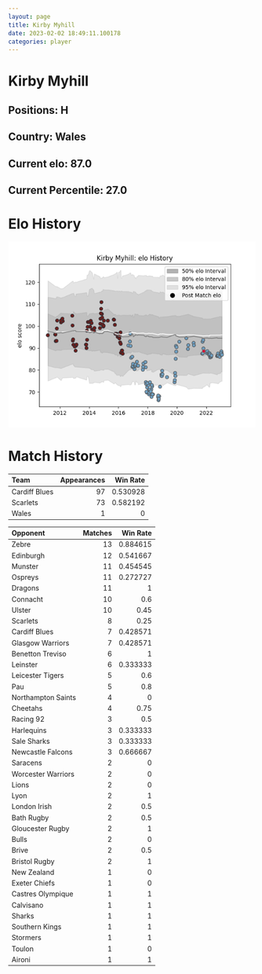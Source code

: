 ```yaml
---  
layout: page  
title: Kirby Myhill  
date: 2023-02-02 18:49:11.100178  
categories: player  
---
```

# Kirby Myhill

## Positions: H

## Country: Wales

## Current elo: 87.0

## Current Percentile: 27.0

# Elo History


![elo history](history_KirbyMyhill.png)
# Match History


| Team          |   Appearances |   Win Rate |
|:--------------|--------------:|-----------:|
| Cardiff Blues |            97 |   0.530928 |
| Scarlets      |            73 |   0.582192 |
| Wales         |             1 |   0        |

| Opponent           |   Matches |   Win Rate |
|:-------------------|----------:|-----------:|
| Zebre              |        13 |   0.884615 |
| Edinburgh          |        12 |   0.541667 |
| Munster            |        11 |   0.454545 |
| Ospreys            |        11 |   0.272727 |
| Dragons            |        11 |   1        |
| Connacht           |        10 |   0.6      |
| Ulster             |        10 |   0.45     |
| Scarlets           |         8 |   0.25     |
| Cardiff Blues      |         7 |   0.428571 |
| Glasgow Warriors   |         7 |   0.428571 |
| Benetton Treviso   |         6 |   1        |
| Leinster           |         6 |   0.333333 |
| Leicester Tigers   |         5 |   0.6      |
| Pau                |         5 |   0.8      |
| Northampton Saints |         4 |   0        |
| Cheetahs           |         4 |   0.75     |
| Racing 92          |         3 |   0.5      |
| Harlequins         |         3 |   0.333333 |
| Sale Sharks        |         3 |   0.333333 |
| Newcastle Falcons  |         3 |   0.666667 |
| Saracens           |         2 |   0        |
| Worcester Warriors |         2 |   0        |
| Lions              |         2 |   0        |
| Lyon               |         2 |   1        |
| London Irish       |         2 |   0.5      |
| Bath Rugby         |         2 |   0.5      |
| Gloucester Rugby   |         2 |   1        |
| Bulls              |         2 |   0        |
| Brive              |         2 |   0.5      |
| Bristol Rugby      |         2 |   1        |
| New Zealand        |         1 |   0        |
| Exeter Chiefs      |         1 |   0        |
| Castres Olympique  |         1 |   1        |
| Calvisano          |         1 |   1        |
| Sharks             |         1 |   1        |
| Southern Kings     |         1 |   1        |
| Stormers           |         1 |   1        |
| Toulon             |         1 |   0        |
| Aironi             |         1 |   1        |